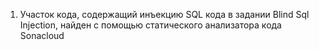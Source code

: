 1. Участок кода, содержащий инъекцию SQL кода в задании Blind Sql Injection, найден с помощью статического анализатора кода Sonacloud
